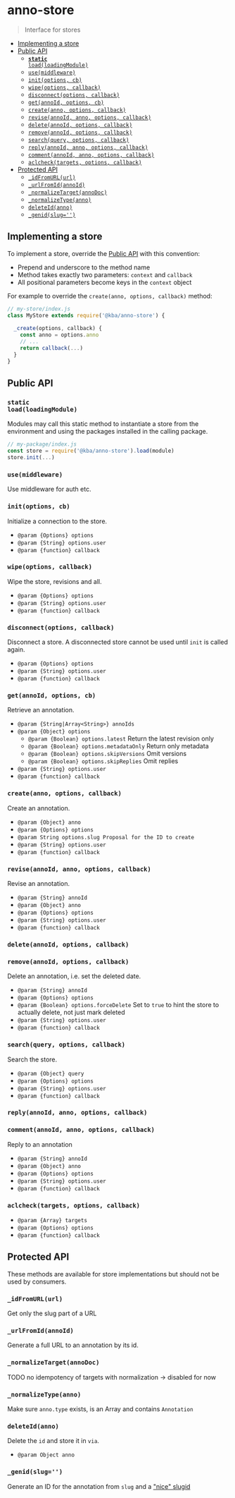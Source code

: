 # anno-store

> Interface for stores

<!-- BEGIN-MARKDOWN-TOC -->
* [Implementing a store](#implementing-a-store)
* [Public API](#public-api)
	* [<code><strong>static</strong> load(loadingModule)</code>](#static-loadloadingmodule)
	* [`use(middleware)`](#usemiddleware)
	* [`init(options, cb)`](#initoptions-cb)
	* [`wipe(options, callback)`](#wipeoptions-callback)
	* [`disconnect(options, callback)`](#disconnectoptions-callback)
	* [`get(annoId, options, cb)`](#getannoid-options-cb)
	* [`create(anno, options, callback)`](#createanno-options-callback)
	* [`revise(annoId, anno, options, callback)`](#reviseannoid-anno-options-callback)
	* [`delete(annoId, options, callback)`](#deleteannoid-options-callback)
	* [`remove(annoId, options, callback)`](#removeannoid-options-callback)
	* [`search(query, options, callback)`](#searchquery-options-callback)
	* [`reply(annoId, anno, options, callback)`](#replyannoid-anno-options-callback)
	* [`comment(annoId, anno, options, callback)`](#commentannoid-anno-options-callback)
	* [`aclcheck(targets, options, callback)`](#aclchecktargets-options-callback)
* [Protected API](#protected-api)
	* [`_idFromURL(url)`](#_idfromurlurl)
	* [`_urlFromId(annoId)`](#_urlfromidannoid)
	* [`_normalizeTarget(annoDoc)`](#_normalizetargetannodoc)
	* [`_normalizeType(anno)`](#_normalizetypeanno)
	* [`deleteId(anno)`](#deleteidanno)
	* [`_genid(slug='')`](#_genidslug---)

<!-- END-MARKDOWN-TOC -->

## Implementing a store

To implement a store, override the [Public API](#public-api) with this convention:

* Prepend and underscore to the method name
* Method takes exactly two parameters: `context` and `callback`
* All positional parameters become keys in the `context` object

For example to override the `create(anno, options, callback)` method:

```js
// my-store/index.js
class MyStore extends require('@kba/anno-store') {
  
  _create(options, callback) {
    const anno = options.anno
    // ...
    return callback(...)
  }
}
```

<!-- BEGIN-RENDER ./store.js -->
## Public API
### <code><strong>static</strong> load(loadingModule)</code>
Modules may call this static method to instantiate a store from the
environment and using the packages installed in the calling package.
```js
// my-package/index.js
const store = require('@kba/anno-store').load(module)
store.init(...)
```
### `use(middleware)`
Use middleware for auth etc.
### `init(options, cb)`
Initialize a connection to the store.
- `@param {Options} options`
- `@param {String} options.user`
- `@param {function} callback`
### `wipe(options, callback)`
Wipe the store, revisions and all.
- `@param {Options} options`
- `@param {String} options.user`
- `@param {function} callback`
### `disconnect(options, callback)`
Disconnect a store.
A disconnected store cannot be used until `init` is called again.
- `@param {Options} options`
- `@param {String} options.user`
- `@param {function} callback`
### `get(annoId, options, cb)`
Retrieve an annotation.
- `@param {String|Array<String>} annoIds`
- `@param {Object} options`
    - `@param {Boolean} options.latest` Return the latest revision only
    - `@param {Boolean} options.metadataOnly` Return only metadata
    - `@param {Boolean} options.skipVersions` Omit versions
    - `@param {Boolean} options.skipReplies` Omit replies
- `@param {String} options.user`
- `@param {function} callback`
### `create(anno, options, callback)`
Create an annotation.
- `@param {Object} anno`
- `@param {Options} options`
- `@param String options.slug Proposal for the ID to create`
- `@param {String} options.user`
- `@param {function} callback`
### `revise(annoId, anno, options, callback)`
Revise an annotation.
- `@param {String} annoId`
- `@param {Object} anno`
- `@param {Options} options`
- `@param {String} options.user`
- `@param {function} callback`
### `delete(annoId, options, callback)`
### `remove(annoId, options, callback)`
Delete an annotation, i.e. set the deleted date.
- `@param {String} annoId`
- `@param {Options} options`
- `@param {Boolean} options.forceDelete` Set to `true` to hint the store to
                                     actually delete, not just mark deleted
- `@param {String} options.user`
- `@param {function} callback`
### `search(query, options, callback)`
Search the store.
- `@param {Object} query`
- `@param {Options} options`
- `@param {String} options.user`
- `@param {function} callback`
### `reply(annoId, anno, options, callback)`
### `comment(annoId, anno, options, callback)`
Reply to an annotation
- `@param {String} annoId`
- `@param {Object} anno`
- `@param {Options} options`
- `@param {String} options.user`
- `@param {function} callback`
### `aclcheck(targets, options, callback)`
- `@param {Array} targets`
- `@param {Options} options`
- `@param {function} callback`
## Protected API
These methods are available for store implementations but should not be
used by consumers.
### `_idFromURL(url)`
Get only the slug part of a URL
### `_urlFromId(annoId)`
Generate a full URL to an annotation by its id.
### `_normalizeTarget(annoDoc)`
 TODO no idempotency of targets with normalization -> disabled for now
### `_normalizeType(anno)`
Make sure `anno.type` exists, is an Array and contains `Annotation`
### `deleteId(anno)`
Delete the `id` and store it in `via`.
- `@param Object anno`
### `_genid(slug='')`
Generate an ID for the annotation from `slug` and a ["nice"
slugid](https://www.npmjs.com/package/slugid)

<!-- END-RENDER -->
